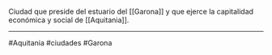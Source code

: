Ciudad que preside del estuario del [[Garona]] y que ejerce la capitalidad económica y social de [[Aquitania]]. 

---
#Aquitania #ciudades #Garona 